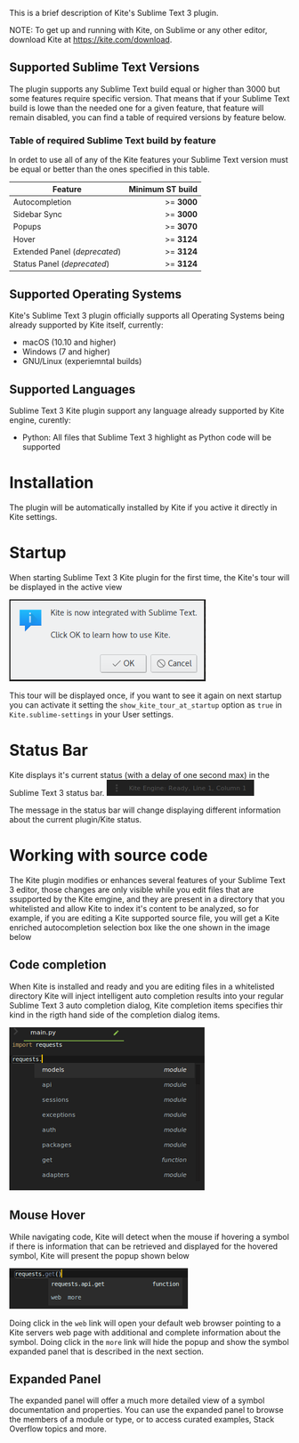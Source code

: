 This is a brief description of Kite's Sublime Text 3 plugin.

NOTE: To get up and running with Kite, on Sublime or any other editor, download Kite at https://kite.com/download.

## Supported Sublime Text Versions

The plugin supports any Sublime Text build equal or higher than 3000 but some features require specific version. That
means that if your Sublime Text build is lowe than the needed one for a given feature, that feature will remain
disabled, you can find a table of required versions by feature below.

### Table of required Sublime Text build by feature

In ordet to use all of any of the Kite features your Sublime Text version must be equal or better than the ones
specified in this table.

| Feature | Minimum ST build |
| ---     |             ---: |
| Autocompletion | >= **3000** |
| Sidebar Sync | >= **3000** |
| Popups | >= **3070** |
| Hover | >= **3124** |
| Extended Panel (*deprecated*) | >= **3124** |
| Status Panel (*deprecated*) | >= **3124** |

## Supported Operating Systems

Kite's Sublime Text 3 plugin officially supports all Operating Systems being already supported by Kite itself, currently:

* macOS (10.10 and higher)
* Windows (7 and higher)
* GNU/Linux (experiemntal builds)

## Supported Languages

Sublime Text 3 Kite plugin support any language already supported by Kite engine, curently:

* Python: All files that Sublime Text 3 highlight as Python code will be supported

# Installation

The plugin will be automatically installed by Kite if you active it directly in Kite settings.

# Startup

When starting Sublime Text 3 Kite plugin for the first time, the Kite's tour will be displayed in the active view

![kite tour](./docs/images/tour_screenshot.png)

This tour will be displayed once, if you want to see it again on next startup you can activate it setting the
`show_kite_tour_at_startup` option as `true` in `Kite.sublime-settings` in your User settings.

# Status Bar

Kite displays it's current status (with a delay of one second max) in the Sublime Text 3 status bar.
![kite status bar](./docs/images/status_bar_screenshot.png)

The message in the status bar will change displaying different information about the current plugin/Kite status.

# Working with source code

The Kite plugin modifies or enhances several features of your Sublime Text 3 editor, those changes are only visible
while you edit files that are ssupported by the Kite emgine, and they are present in a directory that you whitelisted
and allow Kite to index it's content to be analyzed, so for example, if you are editing a Kite supported source
file, you will get a Kite enriched autocompletion selection box like the one shown in the image below

## Code completion

When Kite is installed and ready and you are editing files in a whitelisted directory Kite will inject intelligent auto completion results into your regular Sublime Text 3 auto completion dialog, Kite completion items specifies thir kind
in the rigth hand side of the completion dialog items.

![kite autocompletion](./docs/images/autocompletion_screenshot.png)

## Mouse Hover

While navigating code, Kite will detect when the mouse if hovering a symbol if there is information that can be
retrieved and displayed for the hovered symbol, Kite will present the popup shown below

![kite hover](./docs/images/hover_screenshot.png)

Doing click in the `web` link will open your default web browser pointing to a Kite servers web page with additional
and complete information about the symbol. Doing click in the `more` link will hide the popup and show the symbol
expanded panel that is described in the next section.

## Expanded Panel

The expanded panel will offer a much more detailed view of a symbol documentation and properties. You can use the
expanded panel to browse the members of a module or type, or to access curated examples, Stack Overflow topics and
more.
